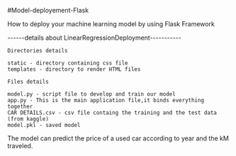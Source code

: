 #Model-deployement-Flask

How to deploy your machine learning model by using Flask Framework

------details about LinearRegressionDeployment-----------

    Directories details

    static - directory containing css file 
    templates - directory to render HTML files

    Files details

    model.py - script file to develop and train our model
    app.py - This is the main application file,it binds everything together
    CAR DETAILS.csv - csv file containg the training and the test data (from kaggle)
    model.pkl - saved model 

The model can predict the price of a used car according to year and the kM traveled.

